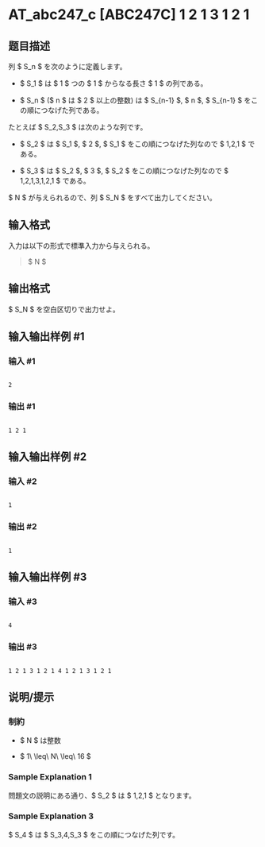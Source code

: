 # AT_abc247_c [ABC247C] 1 2 1 3 1 2 1

## 题目描述

[problemUrl]: https://atcoder.jp/contests/abc247/tasks/abc247_c

列 $ S_n $ を次のように定義します。

- $ S_1 $ は $ 1 $ つの $ 1 $ からなる長さ $ 1 $ の列である。
- $ S_n $ ($ n $ は $ 2 $ 以上の整数) は $ S_{n-1} $, $ n $, $ S_{n-1} $ をこの順につなげた列である。

たとえば $ S_2,S_3 $ は次のような列です。

- $ S_2 $ は $ S_1 $, $ 2 $, $ S_1 $ をこの順につなげた列なので $ 1,2,1 $ である。
- $ S_3 $ は $ S_2 $, $ 3 $, $ S_2 $ をこの順につなげた列なので $ 1,2,1,3,1,2,1 $ である。

$ N $ が与えられるので、列 $ S_N $ をすべて出力してください。

## 输入格式

入力は以下の形式で標準入力から与えられる。

> $ N $

## 输出格式

$ S_N $ を空白区切りで出力せよ。

## 输入输出样例 #1

### 输入 #1

```
2
```

### 输出 #1

```
1 2 1
```

## 输入输出样例 #2

### 输入 #2

```
1
```

### 输出 #2

```
1
```

## 输入输出样例 #3

### 输入 #3

```
4
```

### 输出 #3

```
1 2 1 3 1 2 1 4 1 2 1 3 1 2 1
```

## 说明/提示

### 制約

- $ N $ は整数
- $ 1\ \leq\ N\ \leq\ 16 $

### Sample Explanation 1

問題文の説明にある通り、$ S_2 $ は $ 1,2,1 $ となります。

### Sample Explanation 3

$ S_4 $ は $ S_3,4,S_3 $ をこの順につなげた列です。